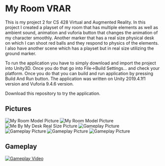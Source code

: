 # My Room VRAR

This is my project 2 for CS 428 Virtual and Augmented Reality. In this project I created a playset of my room that has multiple elements as well as ambient sound, animation and vuforia button that changes the animation of my character smoothly. Another marker that has a real size physical desk on which I can shoot red balls and they respond to physics of the elements. I also have another scene which has a playset but in real size utilizing the ground marker.

To run the application you have to simply download and import the project into Unity3D. Once you do that go into File->Build Settings... and check your platform.
Once you do that you can build and run application by pressing Build And Run button. The application was written on Unity 2019.4.1f1 version and Vuforia 9.4.6 version.

Download this repository to try the application.
 
## Pictures

![My Room Model Picture](https://marcinperkowski.com/MyRoomVRARLocal/p0.png)
![My Room Model Picture](https://marcinperkowski.com/MyRoomVRARLocal/p1.png)
![Me By My Desk Real Size Picture](https://marcinperkowski.com/MyRoomVRARLocal/p2.png)
![Gameplay Picture](https://marcinperkowski.com/MyRoomVRARLocal/p3.png)
![Gameplay Picture](https://marcinperkowski.com/MyRoomVRARLocal/p4.png)
![Gameplay Picture](https://marcinperkowski.com/MyRoomVRARLocal/p5.png)
![Gameplay Picture](https://marcinperkowski.com/MyRoomVRARLocal/p6.png)

## Gameplay

[![Gameplay Video](https://img.youtube.com/vi/Faa-5kQVMgE/0.jpg)](https://www.youtube.com/watch?v=Faa-5kQVMgE)
